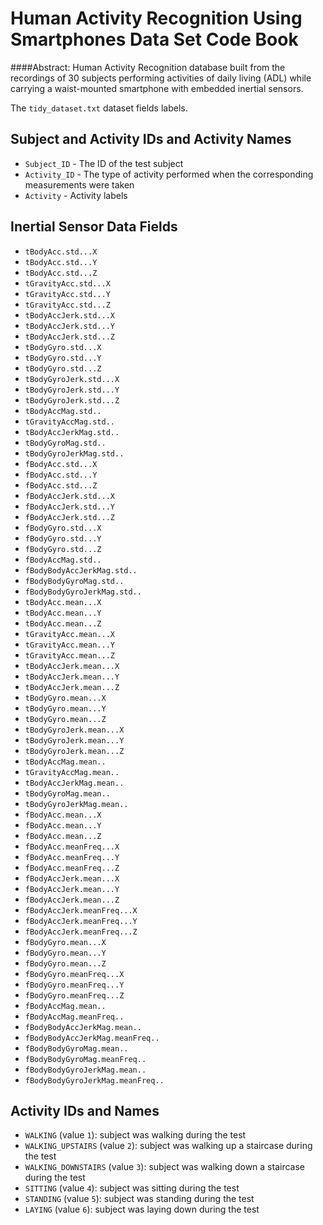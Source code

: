 # Human Activity Recognition Using Smartphones Data Set Code Book

####Abstract:
Human Activity Recognition database built from the recordings of 30 subjects performing activities of daily living (ADL) while carrying a waist-mounted smartphone with embedded inertial sensors.
	

The `tidy_dataset.txt` dataset fields labels.

## Subject and Activity IDs and Activity Names

* `Subject_ID` - The ID of the test subject
* `Activity_ID` - The type of activity performed when the corresponding measurements were taken
* `Activity` - Activity labels


## Inertial Sensor Data Fields

* `tBodyAcc.std...X`
* `tBodyAcc.std...Y`
* `tBodyAcc.std...Z`
* `tGravityAcc.std...X`
* `tGravityAcc.std...Y`
* `tGravityAcc.std...Z`
* `tBodyAccJerk.std...X`
* `tBodyAccJerk.std...Y`
* `tBodyAccJerk.std...Z`
* `tBodyGyro.std...X`
* `tBodyGyro.std...Y`
* `tBodyGyro.std...Z`
* `tBodyGyroJerk.std...X`
* `tBodyGyroJerk.std...Y`
* `tBodyGyroJerk.std...Z`
* `tBodyAccMag.std..`
* `tGravityAccMag.std..`
* `tBodyAccJerkMag.std..`
* `tBodyGyroMag.std..`
* `tBodyGyroJerkMag.std..`
* `fBodyAcc.std...X`
* `fBodyAcc.std...Y`
* `fBodyAcc.std...Z`
* `fBodyAccJerk.std...X`
* `fBodyAccJerk.std...Y`
* `fBodyAccJerk.std...Z`
* `fBodyGyro.std...X`
* `fBodyGyro.std...Y`
* `fBodyGyro.std...Z`
* `fBodyAccMag.std..`
* `fBodyBodyAccJerkMag.std..`
* `fBodyBodyGyroMag.std..`
* `fBodyBodyGyroJerkMag.std..`
* `tBodyAcc.mean...X`
* `tBodyAcc.mean...Y`
* `tBodyAcc.mean...Z`
* `tGravityAcc.mean...X`
* `tGravityAcc.mean...Y`
* `tGravityAcc.mean...Z`
* `tBodyAccJerk.mean...X`
* `tBodyAccJerk.mean...Y`
* `tBodyAccJerk.mean...Z`
* `tBodyGyro.mean...X`
* `tBodyGyro.mean...Y`
* `tBodyGyro.mean...Z`
* `tBodyGyroJerk.mean...X`
* `tBodyGyroJerk.mean...Y`
* `tBodyGyroJerk.mean...Z`
* `tBodyAccMag.mean..`
* `tGravityAccMag.mean..`
* `tBodyAccJerkMag.mean..`
* `tBodyGyroMag.mean..`
* `tBodyGyroJerkMag.mean..`
* `fBodyAcc.mean...X`
* `fBodyAcc.mean...Y`
* `fBodyAcc.mean...Z`
* `fBodyAcc.meanFreq...X`
* `fBodyAcc.meanFreq...Y`
* `fBodyAcc.meanFreq...Z`
* `fBodyAccJerk.mean...X`
* `fBodyAccJerk.mean...Y`
* `fBodyAccJerk.mean...Z`
* `fBodyAccJerk.meanFreq...X`
* `fBodyAccJerk.meanFreq...Y`
* `fBodyAccJerk.meanFreq...Z`
* `fBodyGyro.mean...X`
* `fBodyGyro.mean...Y`
* `fBodyGyro.mean...Z`
* `fBodyGyro.meanFreq...X`
* `fBodyGyro.meanFreq...Y`
* `fBodyGyro.meanFreq...Z`
* `fBodyAccMag.mean..`
* `fBodyAccMag.meanFreq..`
* `fBodyBodyAccJerkMag.mean..`
* `fBodyBodyAccJerkMag.meanFreq..`
* `fBodyBodyGyroMag.mean..`
* `fBodyBodyGyroMag.meanFreq..`
* `fBodyBodyGyroJerkMag.mean..`
* `fBodyBodyGyroJerkMag.meanFreq..`

## Activity IDs and Names

* `WALKING` (value `1`): subject was walking during the test
* `WALKING_UPSTAIRS` (value `2`): subject was walking up a staircase during the test
* `WALKING_DOWNSTAIRS` (value `3`): subject was walking down a staircase during the test
* `SITTING` (value `4`): subject was sitting during the test
* `STANDING` (value `5`): subject was standing during the test
* `LAYING` (value `6`): subject was laying down during the test